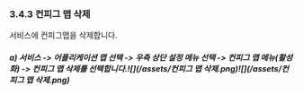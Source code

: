 ### 3.4.3 컨피그 맵 삭제

서비스에 컨피그맵을 삭제합니다.

##### a\) 서비스 -&gt; 어플리케이션 맵 선택 -&gt;  우측 상단 설정 메뉴 선택 -&gt; 컨피그 맵 메뉴\(활성화\) -&gt; 컨피그 맵 삭제를 선택합니다.![](/assets/컨피그 맵 삭제.png)![](/assets/컨피그 맵 삭제.png)



